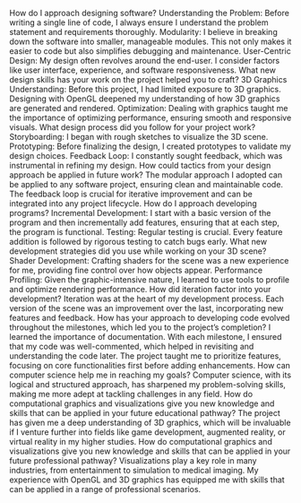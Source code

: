 How do I approach designing software?
Understanding the Problem: Before writing a single line of code, I always ensure I understand the problem statement and requirements thoroughly.
Modularity: I believe in breaking down the software into smaller, manageable modules. This not only makes it easier to code but also simplifies debugging and maintenance.
User-Centric Design: My design often revolves around the end-user. I consider factors like user interface, experience, and software responsiveness.
What new design skills has your work on the project helped you to craft?
3D Graphics Understanding: Before this project, I had limited exposure to 3D graphics. Designing with OpenGL deepened my understanding of how 3D graphics are generated and rendered.
Optimization: Dealing with graphics taught me the importance of optimizing performance, ensuring smooth and responsive visuals.
What design process did you follow for your project work?
Storyboarding: I began with rough sketches to visualize the 3D scene.
Prototyping: Before finalizing the design, I created prototypes to validate my design choices.
Feedback Loop: I constantly sought feedback, which was instrumental in refining my design.
How could tactics from your design approach be applied in future work?
The modular approach I adopted can be applied to any software project, ensuring clean and maintainable code.
The feedback loop is crucial for iterative improvement and can be integrated into any project lifecycle.
How do I approach developing programs?
Incremental Development: I start with a basic version of the program and then incrementally add features, ensuring that at each step, the program is functional.
Testing: Regular testing is crucial. Every feature addition is followed by rigorous testing to catch bugs early.
What new development strategies did you use while working on your 3D scene?
Shader Development: Crafting shaders for the scene was a new experience for me, providing fine control over how objects appear.
Performance Profiling: Given the graphic-intensive nature, I learned to use tools to profile and optimize rendering performance.
How did iteration factor into your development?
Iteration was at the heart of my development process. Each version of the scene was an improvement over the last, incorporating new features and feedback.
How has your approach to developing code evolved throughout the milestones, which led you to the project’s completion?
I learned the importance of documentation. With each milestone, I ensured that my code was well-commented, which helped in revisiting and understanding the code later.
The project taught me to prioritize features, focusing on core functionalities first before adding enhancements.
How can computer science help me in reaching my goals?
Computer science, with its logical and structured approach, has sharpened my problem-solving skills, making me more adept at tackling challenges in any field.
How do computational graphics and visualizations give you new knowledge and skills that can be applied in your future educational pathway?
The project has given me a deep understanding of 3D graphics, which will be invaluable if I venture further into fields like game development, augmented reality, or virtual reality in my higher studies.
How do computational graphics and visualizations give you new knowledge and skills that can be applied in your future professional pathway?
Visualizations play a key role in many industries, from entertainment to simulation to medical imaging. My experience with OpenGL and 3D graphics has equipped me with skills that can be applied in a range of professional scenarios.
